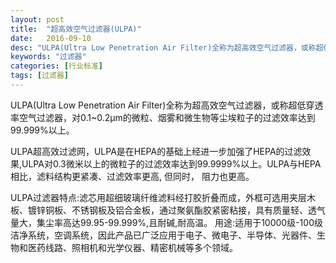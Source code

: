 ```yaml
---
layout: post
title:  "超高效空气过滤器(ULPA)"
date:   2016-09-10
desc: "ULPA(Ultra Low Penetration Air Filter)全称为超高效空气过滤器，或称超低穿透率空气过滤器，对0.1~0.2μm的微粒、烟雾和微生物等尘埃粒子的过滤效率达到99.999%以上。"
keywords: "过滤器"
categories: [行业标准]
tags: [过滤器]
---
```


ULPA(Ultra Low Penetration Air Filter)全称为超高效空气过滤器，或称超低穿透率空气过滤器，对0.1~0.2μm的微粒、烟雾和微生物等尘埃粒子的过滤效率达到99.999%以上。

ULPA超高效过滤网，ULPA是在HEPA的基础上经进一步加强了HEPA的过滤效果,ULPA对0.3微米以上的微粒子的过滤效率达到99.9999%以上。ULPA与HEPA相比，滤料结构更紧凑、过滤效率更高, 但同时， 阻力也更高。

ULPA过滤器特点:滤芯用超细玻璃纤维滤料经打胶折叠而成，外框可选用夹层木板、镀锌铜板、不锈钢板及铝合金板，通过聚氨酯胶紧密粘接，具有质量轻、透气量大，集尘率高达99.95-99.999%,且耐碱,耐高温。 用途:适用于10000级-100级洁净系统，空调系统，因此产品已广泛应用于电子、微电子、半导体、光器件、生物和医药线路、照相机和光学仪器、精密机械等多个领域。
